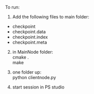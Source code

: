 To run:

1. Add the following files to main folder:<br/>
- checkpoint
- checkpoint.data
- checkpoint.index
- checkpoint.meta

2. in MainNode folder:<br/>
cmake .<br/>
make

3. one folder up:<br/>
python clientnode.py

4. start session in PS studio
